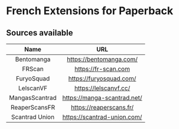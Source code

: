 # French Extensions for Paperback

## Sources available

|       Name        |               URL               |
| :---------------: | :-----------------------------: |
| Bentomanga        | https://bentomanga.com/         |
| FRScan            | https://fr-scan.com             |
| FuryoSquad        | https://furyosquad.com/         |
| LelscanVF         | https://lelscanvf.cc/           |
| MangasScantrad    | https://manga-scantrad.net/     |
| ReaperScansFR     | https://reaperscans.fr/         |
| Scantrad Union    | https://scantrad-union.com/     |

